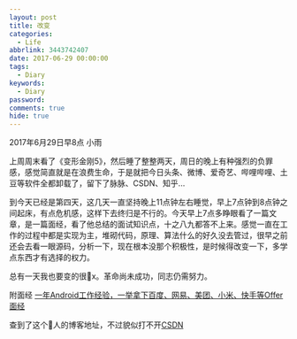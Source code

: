 ```yaml
---
layout: post
title: 改变
categories:
  - Life
abbrlink: 3443742407
date: 2017-06-29 00:00:00
tags:
  - Diary
keywords:
  - Diary
password:
comments: true
hide: true
---
```


2017年6月29日早8点   小雨 

<!--more-->

上周周末看了《变形金刚5》，然后睡了整整两天，周日的晚上有种强烈的负罪感，感觉简直就是在浪费生命，于是就把今日头条、微博、爱奇艺、哔哩哔哩、土豆等软件全都卸载了，留下了脉脉、CSDN、知乎... 

到今天已经是第四天，这几天一直坚持晚上11点钟左右睡觉，早上7点钟到8点钟之间起床，有点危机感，这样下去终归是不行的。今天早上7点多睁眼看了一篇文章，是一篇面经，看了他总结的面试知识点，十之八九都答不上来。感觉一直在工作的过程中都是实现为主，堆砌代码，原理、算法什么的好久没去管过，很早之前还会去看一眼源码，分析一下，现在根本没那个积极性，是时候得改变一下，多学点东西才有选择的权力。

总有一天我也要变的很🐂x。革命尚未成功，同志仍需努力。


附面经 [一年Android工作经验，一举拿下百度、网易、美团、小米、快手等Offer面经](https://mp.weixin.qq.com/s?__biz=MzI2OTQxMTM4OQ==&mid=2247485000&idx=1&sn=2d74c597c62c9c4229f79cce9587b6bf)

查到了这个🐂人的博客地址，不过貌似打不开[CSDN](http://my.csdn.net/a296777513)